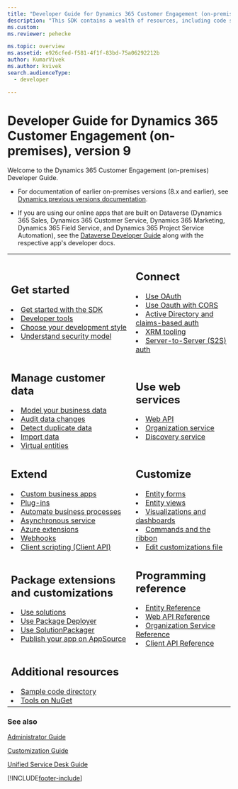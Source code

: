 ```yaml
---
title: "Developer Guide for Dynamics 365 Customer Engagement (on-premises)| MicrosoftDocs"
description: "This SDK contains a wealth of resources, including code samples, which are designed to help you build powerful vertical applications using the Customer Engagement (on-premises) platform. It is a guide for developers writing solutions, server-side code, client applications and extensions, custom business logic, plug-ins, integration modules, custom workflow modules and more. The SDK contains an architectural overview of Customer Engagement, the entity model, security model, web services, and sample code."
ms.custom: 
ms.reviewer: pehecke

ms.topic: overview
ms.assetid: e926cfed-f581-4f1f-83bd-75a06292212b
author: KumarVivek
ms.author: kvivek
search.audienceType: 
  - developer

---
```

# Developer Guide for Dynamics 365 Customer Engagement (on-premises), version 9

Welcome to the Dynamics 365 Customer Engagement (on-premises) Developer Guide.

- For documentation of earlier on-premises versions (8.x and earlier), see [Dynamics previous versions documentation](/previous-versions/dynamics).

- If you are using our online apps that are built on Dataverse (Dynamics 365 Sales, Dynamics 365 Customer Service, Dynamics 365 Marketing, Dynamics 365 Field Service, and Dynamics 365 Project Service Automation), see the [Dataverse Developer Guide](/powerapps/developer/common-data-service/overview) along with the respective app's developer docs.

<table>
<tr>
<td>

<h2> Get started </h2>
<li><a href="get-started-sdk.md" data-raw-source="[Get started with the SDK](get-started-sdk.md)">Get started with the SDK</a></li>
<li><a href="developer-tools.md" data-raw-source="[Developer tools](developer-tools.md)">Developer tools</a></li>
<li><a href="choose-development-style.md" data-raw-source="[Choose your development style](choose-development-style.md)">Choose your development style</a></li>
<li><a href="security-dev/security-model.md" data-raw-source="[Understand security model](security-dev/security-model.md)">Understand security model</a></li>
</td>
<td>

<h2> Connect </h2>

<li><a href="/powerapps/developer/common-data-service/authenticate-oauth" data-raw-source="[Use OAuth](/powerapps/developer/common-data-service/authenticate-oauth)">Use OAuth</a></li>
<li><a href="/powerapps/developer/common-data-service/oauth-cross-origin-resource-sharing-connect-single-page-application" data-raw-source="[Use Oauth with CORS](/powerapps/developer/common-data-service/oauth-cross-origin-resource-sharing-connect-single-page-application)">Use Oauth with CORS</a></li>
<li><a href="active-directory-claims-based-authentication.md" data-raw-source="[Active Directory and claims-based auth](active-directory-claims-based-authentication.md)">Active Directory and claims-based auth</a></li>
<li><a href="build-windows-client-applications-xrm-tools.md" data-raw-source="[XRM tooling](build-windows-client-applications-xrm-tools.md)">XRM tooling</a></li>
<li><a href="/powerapps/developer/common-data-service/build-web-applications-server-server-s2s-authentication" data-raw-source="[Server-to-Server (S2S) auth](/powerapps/developer/common-data-service/build-web-applications-server-server-s2s-authentication)">Server-to-Server (S2S) auth</a></li>
</td>
</tr>

<tr>
<td>
<h2> Manage customer data </h2>

<li><a href="model-business-data.md" data-raw-source="[Model your business data](model-business-data.md)">Model your business data</a></li>
<li><a href="audit-entity-data-changes.md" data-raw-source="[Audit data changes](audit-entity-data-changes.md)">Audit data changes</a></li>
<li><a href="detect-duplicate-data-for-developers.md" data-raw-source="[Detect duplicate data](detect-duplicate-data-for-developers.md)">Detect duplicate data</a></li>
<li><a href="import-data.md" data-raw-source="[Import data](import-data.md)">Import data</a></li>
<li><a href="virtual-entities/get-started-ve.md" data-raw-source="[Virtual entities](virtual-entities/get-started-ve.md)">Virtual entities</a></li>
</td>
<td>
<h2> Use web services</h2>

<li><a href="use-microsoft-dynamics-365-web-api.md" data-raw-source="[Web API](use-microsoft-dynamics-365-web-api.md)">Web API</a></li>
<li><a href="org-service/get-started-managed-code-application-development.md" data-raw-source="[Organization service](org-service/get-started-managed-code-application-development.md)">Organization service</a></li>
<li><a href="use-discovery-service.md" data-raw-source="[Discovery service](use-discovery-service.md)">Discovery service</a></li>
</td>
</tr>

<tr>
<td>
<h2> Extend </h2>
<li><a href="create-manage-custom-business-apps-using-code.md" data-raw-source="[Custom business apps](create-manage-custom-business-apps-using-code.md)">Custom business apps</a></li>
<li><a href="write-plugin-extend-business-processes.md" data-raw-source="[Plug-ins](write-plugin-extend-business-processes.md)">Plug-ins</a></li>
<li><a href="automate-business-processes-customer-engagement.md" data-raw-source="[Automate business processes](automate-business-processes-customer-engagement.md)">Automate business processes</a></li>
<li><a href="asynchronous-service.md" data-raw-source="[Asynchronous service](asynchronous-service.md)">Asynchronous service</a></li>
<li><a href="azure-extensions.md" data-raw-source="[Azure extensions](azure-extensions.md)">Azure extensions</a></li>
<li><a href="use-webhooks.md" data-raw-source="[Webhooks](use-webhooks.md)">Webhooks</a></li>
<li><a href="clientapi/client-scripting.md" data-raw-source="[Client scripting (Client API)](clientapi/client-scripting.md)">Client scripting (Client API)</a></li>
</td>
<td>

<h2> Customize </h2>

<li><a href="customize-dev/customize-entity-forms.md" data-raw-source="[Entity forms](customize-dev/customize-entity-forms.md)">Entity forms</a></li>
<li><a href="customize-dev/customize-entity-views.md" data-raw-source="[Entity views](customize-dev/customize-entity-views.md)">Entity views</a></li>
<li><a href="customize-dev/customize-visualizations-dashboards.md" data-raw-source="[Visualizations and dashboards](customize-dev/customize-visualizations-dashboards.md)">Visualizations and dashboards</a></li>
<li><a href="customize-dev/customize-commands-ribbon.md" data-raw-source="[Commands and the ribbon](customize-dev/customize-commands-ribbon.md)">Commands and the ribbon</a></li>
<li><a href="customize-dev/when-edit-customization-file.md" data-raw-source="[Edit customizations file](customize-dev/when-edit-customization-file.md)">Edit customizations file</a></li>
</td>
</tr>

<tr>
<td>
<h2> Package extensions and customizations </h2>
<li><a href="package-distribute-extensions-use-solutions.md" data-raw-source="[Use solutions](package-distribute-extensions-use-solutions.md)">Use solutions</a></li>
<li><a href="/power-platform/alm/package-deployer-tool" data-raw-source="[Use Package Deployer](/power-platform/alm/package-deployer-tool)">Use Package Deployer</a></li>
<li><a href="compress-extract-solution-file-solutionpackager.md" data-raw-source="[Use SolutionPackager](compress-extract-solution-file-solutionpackager.md)">Use SolutionPackager</a></li>
<li><a href="publish-app-appsource.md" data-raw-source="[Publish your app on AppSource](publish-app-appsource.md)">Publish your app on AppSource</a></li>
</td>

<td>
<h2> Programming reference </h2>

<li><a href="about-entity-reference.md" data-raw-source="[Entity Reference](about-entity-reference.md)">Entity Reference</a></li>
<li><a href="/dynamics365/customer-engagement/web-api/about" data-raw-source="[Web API Reference](/dynamics365/customer-engagement/web-api/about)">Web API Reference</a></li>
<li><a href="/dotnet/api/?view=dataverse-sdk-latest&preserve-view=true" data-raw-source="[Organization Service Reference](/dotnet/api/?view=dataverse-sdk-latest&preserve-view=true)">Organization Service Reference</a></li>
<li><a href="/dynamics365/customerengagement/on-premises/developer/clientapi/reference" data-raw-source="[Client API Reference](/dynamics365/customerengagement/on-premises/developer/clientapi/reference)">Client API Reference</a></li>
</td>
</tr>

<tr>
<td>
<h2> Additional resources </h2>
<li><a href="sample-code-directory.md" data-raw-source="[Sample code directory](sample-code-directory.md)">Sample code directory</a></li>
<li><a href="/power-apps/developer/data-platform/download-tools-nuget" data-raw-source="[Dataverse development tools](/power-apps/developer/data-platform/download-tools-nuget)">Tools on NuGet</a></li>
</td>

<td>

</td>
</tr>


</table>


### See also

[Administrator Guide](../admin/overview.md)

[Customization Guide](../customize/overview.md)

[Unified Service Desk Guide](/dynamics365/customer-engagement/unified-service-desk/unified-service-desk)




[!INCLUDE[footer-include](../../../includes/footer-banner.md)]